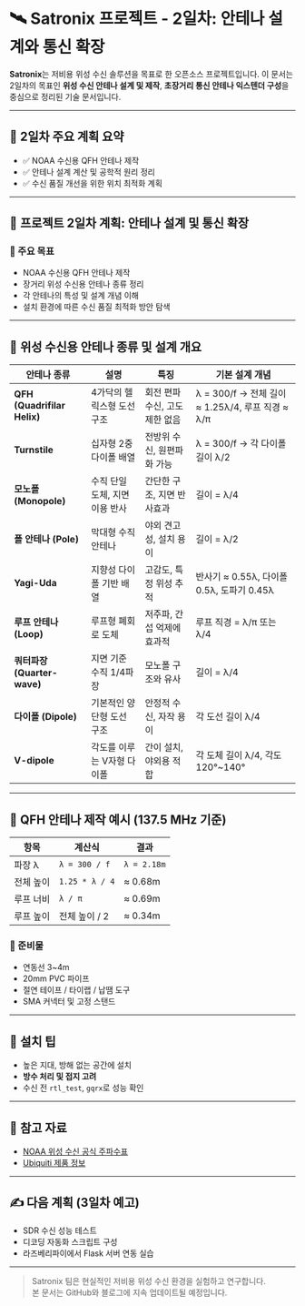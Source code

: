 # 🛰️ Satronix 프로젝트 - 2일차: 안테나 설계와 통신 확장

**Satronix**는 저비용 위성 수신 솔루션을 목표로 한 오픈소스 프로젝트입니다. 이 문서는 2일차의 목표인 **위성 수신 안테나 설계 및 제작**, **초장거리 통신 안테나 익스텐더 구성**을 중심으로 정리된 기술 문서입니다.

---

## 📅 2일차 주요 계획 요약

- ✅ NOAA 수신용 QFH 안테나 제작
- ✅ 안테나 설계 계산 및 공학적 원리 정리
- ✅ 수신 품질 개선을 위한 위치 최적화 계획

---
## 📅 프로젝트 2일차 계획: 안테나 설계 및 통신 확장

### 🎯 주요 목표

- NOAA 수신용 QFH 안테나 제작
- 장거리 위성 수신용 안테나 종류 정리
- 각 안테나의 특성 및 설계 개념 이해
- 설치 환경에 따른 수신 품질 최적화 방안 탐색

---

## 📡 위성 수신용 안테나 종류 및 설계 개요

| 안테나 종류                      | 설명                 | 특징                 | 기본 설계 개념                                 |
| --------------------------- | ------------------ | ------------------ | ---------------------------------------- |
| **QFH (Quadrifilar Helix)** | 4가닥의 헬릭스형 도선 구조    | 회전 편파 수신, 고도 제한 없음 | λ = 300/f → 전체 길이 ≈ 1.25λ/4, 루프 직경 ≈ λ/π |
| **Turnstile**               | 십자형 2중 다이폴 배열      | 전방위 수신, 원편파화 가능    | λ = 300/f → 각 다이폴 길이 λ/2                 |
| **모노폴 (Monopole)**          | 수직 단일 도체, 지면 이용 반사 | 간단한 구조, 지면 반사효과    | 길이 = λ/4                                 |
| **폴 안테나 (Pole)**            | 막대형 수직 안테나         | 야외 견고성, 설치 용이      | 길이 = λ/2                                 |
| **Yagi-Uda**                | 지향성 다이폴 기반 배열      | 고감도, 특정 위성 추적      | 반사기 ≈ 0.55λ, 다이폴 0.5λ, 도파기 0.45λ         |
| **루프 안테나 (Loop)**           | 루프형 폐회로 도체         | 저주파, 간섭 억제에 효과적    | 루프 직경 = λ/π 또는 λ/4                       |
| **쿼터파장 (Quarter-wave)**     | 지면 기준 수직 1/4파장     | 모노폴 구조와 유사         | 길이 = λ/4                                 |
| **다이폴 (Dipole)**            | 기본적인 양단형 도선 구조     | 안정적 수신, 자작 용이      | 각 도선 길이 λ/4                              |
| **V-dipole**                | 각도를 이루는 V자형 다이폴    | 간이 설치, 야외용 적합      | 각 도체 길이 λ/4, 각도 120°\~140°               |

---

## 📐 QFH 안테나 제작 예시 (137.5 MHz 기준)

| 항목    | 계산식            | 결과          |
| ----- | -------------- | ----------- |
| 파장 λ  | `λ = 300 / f`  | `λ = 2.18m` |
| 전체 높이 | `1.25 * λ / 4` | ≈ 0.68m     |
| 루프 너비 | `λ / π`        | ≈ 0.69m     |
| 루프 높이 | 전체 높이 / 2      | ≈ 0.34m     |

### 🧰 준비물

- 연동선 3\~4m
- 20mm PVC 파이프
- 절연 테이프 / 타이랩 / 납땜 도구
- SMA 커넥터 및 고정 스탠드

---

## 🔧 설치 팁

- 높은 지대, 방해 없는 공간에 설치
- **방수 처리 및 접지 고려**
- 수신 전 `rtl_test`, `gqrx`로 성능 확인

---

## 📘 참고 자료

- [NOAA 위성 수신 공식 주파수표](https://www.n2yo.com/satellites/?c=3)
- [Ubiquiti 제품 정보](https://www.ui.com/)

---

## ✍️ 다음 계획 (3일차 예고)

- SDR 수신 성능 테스트
- 디코딩 자동화 스크립트 구성
- 라즈베리파이에서 Flask 서버 연동 실습

---

> Satronix 팀은 현실적인 저비용 위성 수신 환경을 실험하고 연구합니다.  
> 본 문서는 GitHub와 블로그에 지속 업데이트될 예정입니다.

